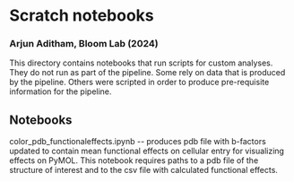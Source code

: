 # Scratch notebooks
### Arjun Aditham, Bloom Lab (2024)

This directory contains notebooks that run scripts for custom analyses. They do not run as part of the pipeline. Some rely on data that is produced by the pipeline. Others were scripted in order to produce pre-requisite information for the pipeline.

## Notebooks

color_pdb_functionaleffects.ipynb -- produces pdb file with b-factors updated to contain mean functional effects on cellular entry for visualizing effects on PyMOL. This notebook requires paths to a pdb file of the structure of interest and to the csv file with calculated functional effects.
